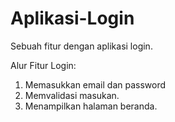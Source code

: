 # Aplikasi-Login
Sebuah fitur dengan aplikasi login.

Alur Fitur Login:
1. Memasukkan email dan password
2. Memvalidasi masukan.
3. Menampilkan halaman beranda.
